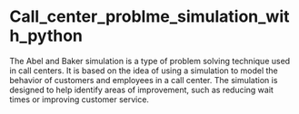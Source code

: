 # Call_center_problme_simulation_with_python
The Abel and Baker simulation is a type of problem solving technique used in call centers. It is based on the idea of using a simulation to model the behavior of customers and employees in a call center. The simulation is designed to help identify areas of improvement, such as reducing wait times or improving customer service.

